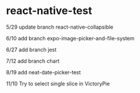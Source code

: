 # react-native-test

5/29 update branch react-native-collapsible

6/10 add branch expo-image-picker-and-file-system

6/27 add branch jest

7/12 add branch chart

8/19 add neat-date-picker-test

11/10 Try to select single slice in VictoryPie
